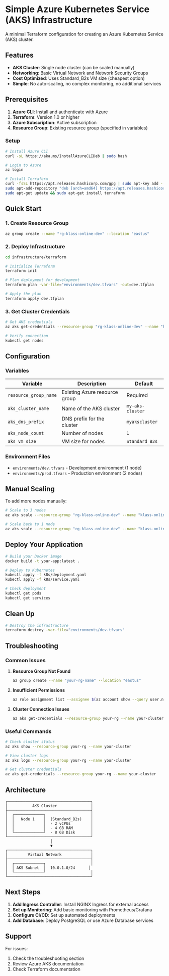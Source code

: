 # Simple Azure Kubernetes Service (AKS) Infrastructure

A minimal Terraform configuration for creating an Azure Kubernetes Service (AKS) cluster. 

## Features

- **AKS Cluster**: Single node cluster (can be scaled manually)
- **Networking**: Basic Virtual Network and Network Security Groups
- **Cost Optimized**: Uses Standard_B2s VM size (cheapest option)
- **Simple**: No auto-scaling, no complex monitoring, no additional services

## Prerequisites

1. **Azure CLI**: Install and authenticate with Azure
2. **Terraform**: Version 1.0 or higher
3. **Azure Subscription**: Active subscription
4. **Resource Group**: Existing resource group (specified in variables)

### Setup

```bash
# Install Azure CLI
curl -sL https://aka.ms/InstallAzureCLIDeb | sudo bash

# Login to Azure
az login

# Install Terraform
curl -fsSL https://apt.releases.hashicorp.com/gpg | sudo apt-key add -
sudo apt-add-repository "deb [arch=amd64] https://apt.releases.hashicorp.com $(lsb_release -cs)"
sudo apt-get update && sudo apt-get install terraform
```

## Quick Start

### 1. Create Resource Group

```bash
az group create --name "rg-klass-online-dev" --location "eastus"
```

### 2. Deploy Infrastructure

```bash
cd infrastructure/terraform

# Initialize Terraform
terraform init

# Plan deployment for development
terraform plan -var-file="environments/dev.tfvars" -out=dev.tfplan

# Apply the plan
terraform apply dev.tfplan
```

### 3. Get Cluster Credentials

```bash
# Get AKS credentials
az aks get-credentials --resource-group "rg-klass-online-dev" --name "klass-online-dev-aks"

# Verify connection
kubectl get nodes
```

## Configuration

### Variables

| Variable | Description | Default |
|----------|-------------|---------|
| `resource_group_name` | Existing Azure resource group | Required |
| `aks_cluster_name` | Name of the AKS cluster | `my-aks-cluster` |
| `aks_dns_prefix` | DNS prefix for the cluster | `myakscluster` |
| `aks_node_count` | Number of nodes | `1` |
| `aks_vm_size` | VM size for nodes | `Standard_B2s` |

### Environment Files

- `environments/dev.tfvars` - Development environment (1 node)
- `environments/prod.tfvars` - Production environment (2 nodes)

## Manual Scaling

To add more nodes manually:

```bash
# Scale to 3 nodes
az aks scale --resource-group "rg-klass-online-dev" --name "klass-online-dev-aks" --node-count 3

# Scale back to 1 node
az aks scale --resource-group "rg-klass-online-dev" --name "klass-online-dev-aks" --node-count 1
```

## Deploy Your Application

```bash
# Build your Docker image
docker build -t your-app:latest .

# Deploy to Kubernetes
kubectl apply -f k8s/deployment.yaml
kubectl apply -f k8s/service.yaml

# Check deployment
kubectl get pods
kubectl get services
```

## Clean Up

```bash
# Destroy the infrastructure
terraform destroy -var-file="environments/dev.tfvars"
```

## Troubleshooting

### Common Issues

1. **Resource Group Not Found**
   ```bash
   az group create --name "your-rg-name" --location "eastus"
   ```

2. **Insufficient Permissions**
   ```bash
   az role assignment list --assignee $(az account show --query user.name -o tsv)
   ```

3. **Cluster Connection Issues**
   ```bash
   az aks get-credentials --resource-group your-rg --name your-cluster --overwrite-existing
   ```

### Useful Commands

```bash
# Check cluster status
az aks show --resource-group your-rg --name your-cluster

# View cluster logs
az aks logs --resource-group your-rg --name your-cluster

# Get cluster credentials
az aks get-credentials --resource-group your-rg --name your-cluster
```

## Architecture

```
┌─────────────────────────────────────┐
│           AKS Cluster               │
├─────────────────────────────────────┤
│  ┌─────────────┐                    │
│  │   Node 1    │  (Standard_B2s)    │
│  │             │  - 2 vCPUs         │
│  │             │  - 4 GB RAM        │
│  └─────────────┘  - 8 GB Disk       │
└─────────────────────────────────────┘
                    │
                    ▼
┌─────────────────────────────────────┐
│         Virtual Network             │
├─────────────────────────────────────┤
│  ┌─────────────┐                    │
│  │ AKS Subnet  │  10.0.1.0/24      │
│  └─────────────┘                    │
└─────────────────────────────────────┘
```

## Next Steps

1. **Add Ingress Controller**: Install NGINX Ingress for external access
2. **Set up Monitoring**: Add basic monitoring with Prometheus/Grafana
3. **Configure CI/CD**: Set up automated deployments
4. **Add Database**: Deploy PostgreSQL or use Azure Database services

## Support

For issues:
1. Check the troubleshooting section
2. Review Azure AKS documentation
3. Check Terraform documentation 
